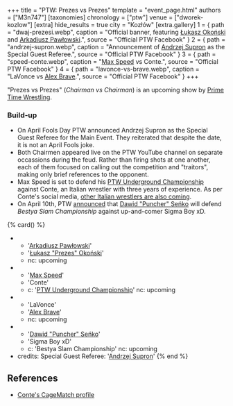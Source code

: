 +++
title = "PTW: Prezes vs Prezes"
template = "event_page.html"
authors = ["M3n747"]
[taxonomies]
chronology = ["ptw"]
venue = ["dworek-kozlow"]
[extra]
hide_results = true
city = "Kozłów"
[extra.gallery]
1 = { path = "dwaj-prezesi.webp", caption = "Official banner, featuring [Łukasz Okoński](@/w/lukasz-okonski.md) and [Arkadiusz Pawłowski](@/w/pan-pawlowski.md).", source = "Official PTW Facebook" }
2 = { path = "andrzej-supron.webp", caption = "Announcement of [Andrzej Supron](@/w/andrzej-supron.md) as the Special Guest Referee.", source = "Official PTW Facebook" }
3 = { path = "speed-conte.webp", caption = "[Max Speed](@/w/max-speed.md) vs Conte.", source = "Official PTW Facebook" }
4 = { path = "lavonce-vs-brave.webp", caption = "LaVonce vs [Alex Brave](@/w/alex-brave.md).", source = "Official PTW Facebook" }
+++

"Prezes vs Prezes" (_Chairman vs Chairman_) is an upcoming show by [Prime Time Wrestling](@/o/ptw.md).

### Build-up
* On April Fools Day PTW announced Andrzej Supron as the Special Guest Referee for the Main Event. They reiterated that despite the date, it is not an April Fools joke.
* Both Chairmen appeared live on the PTW YouTube channel on separate occassions during the feud. Rather than firing shots at one another, each of them focused on calling out the competition and "traitors", making only brief references to the opponent.
* Max Speed is set to defend his [PTW Underground Championship](@/c/ptw-underground-championship.md) against Conte, an Italian wrestler with three years of experience. As per Conte's social media, [other Italian wrestlers are also coming][more_italians_incoming].
* On April 10th, PTW [announced][bestia pas] that [Dawid "Puncher" Seńko](@/w/puncher.md) will defend _Bestya Slam Championship_ against up-and-comer Sigma Boy xD.

{% card() %}
- - '[Arkadiusz Pawłowski](@/w/pan-pawlowski.md)'
  - '[Łukasz "Prezes" Okoński](@/w/lukasz-okonski.md)'
  - nc: upcoming
- - '[Max Speed](@/w/max-speed.md)'
  - 'Conte'
  - c: '[PTW Underground Championship](@/c/ptw-underground-championship.md)'
    nc: upcoming
- - 'LaVonce'
  - '[Alex Brave](@/w/alex-brave.md)'
  - nc: upcoming
- - '[Dawid "Puncher" Seńko](@/w/puncher.md)'
  - 'Sigma Boy xD'
  - c: 'Bestya Slam Championship'
    nc: upcoming
- credits:
    Special Guest Referee: '[Andrzej Supron](@/w/andrzej-supron.md)'
{% end %}

## References
* [Conte's CageMatch profile](https://www.cagematch.net/?id=2&nr=31103&page=20)

[more_italians_incoming]: https://www.instagram.com/conte_mcstevenson/
[bestia pas]: https://www.facebook.com/PrimeTimeWrestlingPL/posts/pfbid0cdaa3Du3xhaYq5K4RrE6tCWUsoE8N4jXBWkQ7nqWauET3VXtLLB5pUa7s68YM8j9l
